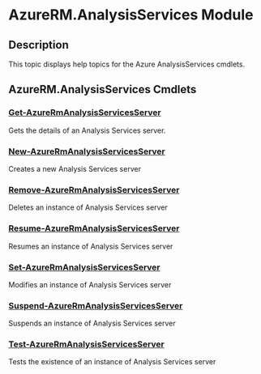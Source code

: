 ﻿---
Module Name: AzureRM.AnalysisServices
Module Guid: acace26c-1775-4100-85c0-20c4d71eaa21
Download Help Link: None_Azure
Help Version: 0.0.1.0
Locale: en-US
---

# AzureRM.AnalysisServices Module
## Description
This topic displays help topics for the Azure AnalysisServices cmdlets.

## AzureRM.AnalysisServices Cmdlets
### [Get-AzureRmAnalysisServicesServer](Get-AzureRmAnalysisServicesServer.md)
Gets the details of an Analysis Services server.

### [New-AzureRmAnalysisServicesServer](New-AzureRmAnalysisServicesServer.md)
Creates a new Analysis Services server

### [Remove-AzureRmAnalysisServicesServer](Remove-AzureRmAnalysisServicesServer.md)
Deletes an instance of Analysis Services server

### [Resume-AzureRmAnalysisServicesServer](Resume-AzureRmAnalysisServicesServer.md)
Resumes an instance of Analysis Services server

### [Set-AzureRmAnalysisServicesServer](Set-AzureRmAnalysisServicesServer.md)
Modifies  an instance of Analysis Services server

### [Suspend-AzureRmAnalysisServicesServer](Suspend-AzureRmAnalysisServicesServer.md)
Suspends an instance of Analysis Services server

### [Test-AzureRmAnalysisServicesServer](Test-AzureRmAnalysisServicesServer.md)
Tests the existence of an instance of Analysis Services server

